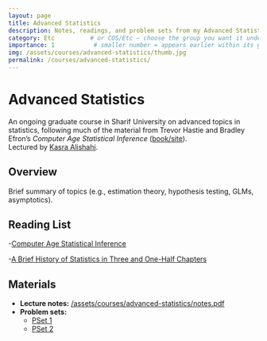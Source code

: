 ```yaml
---
layout: page
title: Advanced Statistics
description: Notes, readings, and problem sets from my Advanced Statistics course.
category: Etc          # or COS/Etc — choose the group you want it under
importance: 1           # smaller number = appears earlier within its group
img: /assets/courses/advanced-statistics/thumb.jpg
permalink: /courses/advanced-statistics/
---
```


# Advanced Statistics
An ongoing graduate course in Sharif University on advanced topics in statistics, following much of the material from Trevor Hastie and Bradley Efron’s *Computer Age Statistical Inference* ([book/site](https://hastie.su.domains/CASI/)).  
Lectured by [Kasra Alishahi](https://www.researchgate.net/profile/Kasra-Alishahi).
## Overview
Brief summary of topics (e.g., estimation theory, hypothesis testing, GLMs, asymptotics).

## Reading List
-[Computer Age Statistical Inference](https://hastie.su.domains/CASI/index.html)

-[A Brief History of Statistics in Three and One-Half Chapters](https://www.maths.tcd.ie/~donmoore/project/project/Write%20up/final!!!/final_draft/brief%20history%20statistics.pdf)

## Materials
- **Lecture notes:** [/assets/courses/advanced-statistics/notes.pdf](/assets/courses/advanced-statistics/notes.pdf)
- **Problem sets:**
  - [PSet 1](/assets/courses/advanced-statistics/pset1.pdf)
  - [PSet 2](/assets/courses/advanced-statistics/pset2.pdf)
